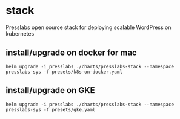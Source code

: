 # stack
Presslabs open source stack for deploying scalable WordPress on kubernetes

## install/upgrade on docker for mac
```
helm upgrade -i presslabs ./charts/presslabs-stack --namespace presslabs-sys -f presets/k8s-on-docker.yaml
```

## install/upgrade on GKE
```
helm upgrade -i presslabs ./charts/presslabs-stack --namespace presslabs-sys -f presets/gke.yaml
```
